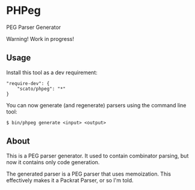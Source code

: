 PHPeg
=====

PEG Parser Generator

Warning! Work in progress!

Usage
-----

Install this tool as a dev requirement:

```
"require-dev": {
    "scato/phpeg": "*"
}
```

You can now generate (and regenerate) parsers using the command line tool:

```
$ bin/phpeg generate <input> <output>
```

About
-----

This is a PEG parser generator. It used to contain combinator parsing, but now it contains only code generation.

The generated parser is a PEG parser that uses memoization. This effectively makes it a Packrat Parser, or so I'm told.
